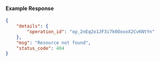 <!-- Code generated for API Clients. DO NOT EDIT. -->

#### Example Response

```json
{
	"details": {
		"operation_id": "op_2nEq2o1JF3i7k0OoxoX2CvKNtYn"
	},
	"msg": "Resource not found",
	"status_code": 404
}
```
